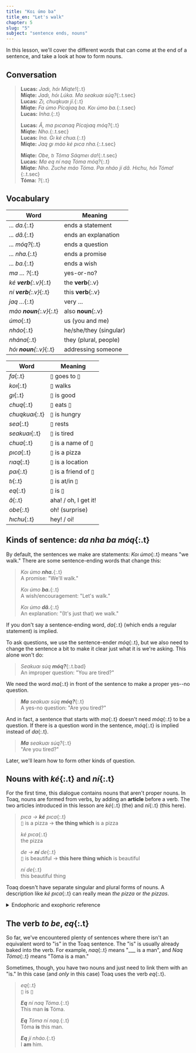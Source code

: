 ```yaml
---
title: "Koı úmo ba"
title_en: "Let's walk"
chapter: 5
slug: "5"
subject: "sentence ends, nouns"
---
```


In this lesson, we'll cover the different words that can come at the end of a sentence, and take a look at how to form nouns.

## Conversation

> **Lucas:** _Jadı, hóı Míqte!_{:.t} \
> **Míqte:** _Jadı, hóı Lúka. Ma seakuaı súq?_{:.t.sec} \
> **Lucas:** _Zı, chuqkuaı jí._{:.t} \
> **Míqte:** _Fa úmo Pícajıaq ba. Koı úmo ba._{:.t.sec} \
> **Lucas:** _Inha._{:.t}
>
> **Lucas:** _Â, ma pıcarıaq Pícajıaq móq?_{:.t} \
> **Míqte:** _Nho._{:.t.sec} \
> **Lucas:** _Ina. Gı ké chua._{:.t} \
> **Míqte:** _Jaq gı máo ké pıca nha._{:.t.sec}
>
> **Míqte:** _Obe, tı Tóma Sáqmeı da!_{:.t.sec} \
> **Lucas:** _Ma eq ní naq Tóma móq?_{:.t} \
> **Míqte:** _Nho. Zuche máo Tóma. Paı nháo jí dâ. Hıchu, hóı Tóma!_{:.t.sec} \
> **Tóma:** _?_{:.t}

## Vocabulary

<div class="side-by-side" markdown="1">

| Word | Meaning |
| ---- | ------- |
| _... da._{:.t} | ends a statement |
| _... dâ._{:.t} | ends an explanation |
| _... móq?_{:.t} | ends a question |
| _... nha._{:.t} | ends a promise |
| _... ba._{:.t} | ends a wish |
| _ma … ?_{:.t} | yes-or-no? |
| _ké **verb**{:.v}_{:.t} | the **verb**{:.v} |
| _ní **verb**{:.v}_{:.t} | this **verb**{:.v} |
| _jaq …_{:.t} | very … |
| _máo **noun**{:.v}_{:.t} | also **noun**{:.v} |
| _úmo_{:.t} | us (you and me) |
| _nháo_{:.t} | he/she/they (singular) |
| _nhána_{:.t} | they (plural, people) |
| _hóı **noun**{:.v}_{:.t} | addressing someone |

| Word | Meaning |
| ---- | ------- |
| _fa_{:.t} | ▯ goes to ▯ |
| _koı_{:.t} | ▯ walks |
| _gı_{:.t} | ▯ is good |
| _chuq_{:.t} | ▯ eats ▯ |
| _chuqkuaı_{:.t} | ▯ is hungry |
| _sea_{:.t} | ▯ rests |
| _seakuaı_{:.t} | ▯ is tired |
| _chua_{:.t} | ▯ is a name of ▯ |
| _pıca_{:.t} | ▯ is a pizza |
| _rıaq_{:.t} | ▯ is a location |
| _paı_{:.t} | ▯ is a friend of ▯ |
| _tı_{:.t} | ▯ is at/in ▯ |
| _eq_{:.t} | ▯ is ▯ |
| _â_{:.t} | aha! / oh, I get it! |
| _obe_{:.t} | oh! (surprise) |
| _hıchu_{:.t} | hey! / oi! |

</div>

## Kinds of sentence: _da nha ba móq_{:.t}

By default, the sentences we make are statements: _Koı úmo_{:.t} means "we walk." There are some sentence-ending words that change this:

> _Koı úmo **nha.**_{:.t} \
> A promise: "We'll walk."
>
> _Koı úmo **ba.**_{:.t} \
> A wish/encouragement: "Let's walk."
>
> _Koı úmo **dâ.**_{:.t} \
> An explanation: "(It's just that) we walk."

If you don't say a sentence-ending word, _da_{:.t} (which ends a regular statement) is implied.

To ask questions, we use the sentence-ender _móq_{:.t}, but we also need to change the sentence a bit to make it clear just what it is we're asking. This alone won't do:

> _Seakuaı súq **móq?**_{:.t.bad} \
> An improper question: "You are tired?"

We need the word _ma_{:.t} in front of the sentence to make a proper yes--no question.

> _**Ma** seakuaı súq **móq?**_{:.t} \
> A yes-no question: "Are you tired?"

And in fact, a sentence that starts with _ma_{:.t} doesn't need _móq_{:.t} to be a question. If there is a question word in the sentence, _móq_{:.t} is implied instead of _da_{:.t}.

> _**Ma** seakuaı súq?_{:.t} \
> "Are you tired?"

Later, we'll learn how to form other kinds of question.

## Nouns with _ké_{:.t} and _ní_{:.t}

For the first time, this dialogue contains nouns that aren't proper nouns. In Toaq, nouns are formed from verbs, by adding an **article** before a verb. The two articles introduced in this lesson are _ké_{:.t} (the) and _ní_{:.t} (this here).

> _pıca → **ké** pıca_{:.t} \
> ▯ is a pizza → **the thing which** is a pizza
>
> _ké pıca_{:.t} \
> the pizza
>
> _de → **ní** de_{:.t} \
> ▯ is beautiful → **this here thing which** is beautiful
>
> _ní de_{:.t} \
> this beautiful thing

Toaq doesn't have separate singular and plural forms of nouns. A description like _ké&nbsp;pıca_{:.t} can really mean _the pizza_ or _the pizzas_.

<details class="aside grammar" markdown="1">
<summary>Endophoric and exophoric reference</summary>

Words like "this" and "that" and "he/she/they" can refer to something mentioned elsewhere in the text: this is called **endophoric** reference.

> I thought of <u>writing a card</u>, but **that** seemed impersonal.<br>
> <small>This kind of backwards reference is called _anaphora_.</small>
>
> Even though **she**'s not good at it, <u>Mary</u> enjoys chess.<br>
> <small>This kind of forwards reference is called _cataphora_.</small>

But sometimes they don't refer to anything mentioned elsewhere. Rather, they refer to something in the shared context between the speaker and the listener. This is called **exophoric** reference.

> _(pointing at a <u>cloud</u>)_ **That one** looks like a giraffe.<br>

Some Toaq words can only be used for anaphora, whereas others can only make exophoric reference.

- _Ní_{:.t} refers exophorically to something near the speaker.
- _Ké_{:.t} is a generic definite article, like "the." (It used to be only for exophoric reference, but nowadays it's generic.)

</details>

## The verb _to be_, _eq_{:.t}

So far, we've encountered plenty of sentences where there isn't an equivalent word to "is" in the Toaq sentence. The "is" is usually already baked into the verb. For example, _naq_{:.t} means "\_\_\_ is a man",  and _Naq Tóma_{:.t} means "Tóma is a man."

Sometimes, though, you have two nouns and just need to link them with an "is." In this case (and _only_ in this case) Toaq uses the verb _eq_{:.t}.

> _eq_{:.t} \
> ▯ is ▯
>
> _**Eq** ní naq Tóma._{:.t} \
> This man **is** Tóma.
>
> _**Eq** Tóma ní naq._{:.t} \
> Tóma **is** this man.
>
> _**Eq** jí nháo._{:.t} \
> I **am** him.
